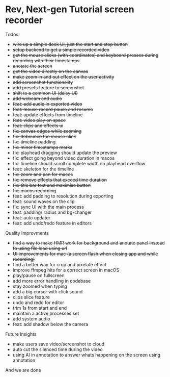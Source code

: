# Rev, Next-gen Tutorial screen recorder

Todos:

- ~~wire up a simple dock UI, just the start and stop button~~
- ~~setup backend to get a simple recorded video~~
- ~~get the mouse clicks (with coordinates) and keyboard presses during recording with their timestamps~~
- ~~anotate the screen~~
- ~~get the video directly on the canvas~~
- ~~make zoom in and out effect on the user activity~~
- ~~add screenshot functionality~~
- ~~add presets feature to screenshot~~
- ~~shift to a common UI (daisy UI)~~
- ~~add webcam and audio~~
- ~~feat: add audio in exported video~~
- ~~feat: mouse record pause and resume~~
- ~~feat: update effects from timeline~~
- ~~feat: video play on space~~
- ~~feat: clips and effects ui~~
- ~~fix: canvas edges while zooming~~
- ~~fix: debounce the mouse click~~
- ~~fix: timeline padding~~
- ~~fix: minor timestamps marks~~
- fix: playhead dragging should update the preview
- fix: effect going beyond video duration in macos
- fix: timeline should scroll complete width on playhead overflow
- feat: skeleton for the timeline
- ~~fix: zoom and pan for macos~~
- ~~fix: remove effects that exceed time duration~~
- ~~fix: title bar text and maximise button~~
- ~~fix: macos recording~~
- feat: add padding to resolution during exporting
- feat: sound waves on the clip
- fix: sync UI with the main process
- feat: padding/ radius and bg-changer
- feat: auto updater
- feat: add undo/redo feature in editors


Quality Improvments

- ~~find a way to make HMR work for background and anotate panel instead fo using file load using url~~
- ~~UI improvements for mac (a screen flash when closing app and while recording)~~
- find a better way for crop and pixelate effect
- improve ffmpeg hits for a correct screen in macOS
- play/pause on fullscreen
- add more error handling in codebase
- stay zoomed when typing
- add a big cursor with click sound
- clips slice feature
- undo and redo for editor
- trim 1s from start and end
- maintain a active processes set
- add system audio
- feat: add shadow below the camera

Future Insights

- make users save video/screenshot to cloud
- auto cut the silenced time during the video
- using AI in annotation to answer whats happening on the screen using annotation

And we are done
